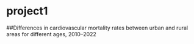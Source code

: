 # project1

##Differences in cardiovascular mortality rates between urban and rural areas for different ages, 2010–2022
